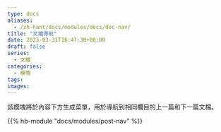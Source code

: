 ```yaml
---
type: docs
aliases:
  - /zh-hant/docs/modules/docs/doc-nav/
title: "文檔導航"
date: 2023-03-31T16:47:30+08:00
draft: false
series:
  - 文檔
categories:
  - 模塊
tags:
images:
---
```


該模塊將於內容下方生成菜單，用於導航到相同欄目的上一篇和下一篇文檔。

<!--more-->

{{% hb-module "docs/modules/post-nav" %}}
